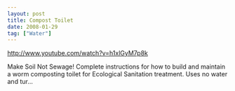 ```yaml
---
layout: post
title: Compost Toilet
date: 2008-01-29
tag: ["Water"]
---
```


http://www.youtube.com/watch?v=h1xlGyM7p8k  

Make Soil Not Sewage! Complete instructions for how to build and maintain a worm composting toilet for Ecological Sanitation treatment. Uses no water and tur...